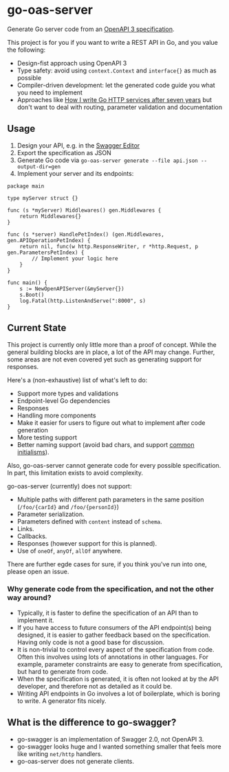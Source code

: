 # go-oas-server

Generate Go server code from an [OpenAPI 3 specification](https://swagger.io/specification/).

This project is for you if you want to write a REST API in Go, and you value the following:

* Design-fist approach using OpenAPI 3
* Type safety: avoid using `context.Context` and `interface{}` as much as possible
* Compiler-driven development: let the generated code guide you what you need to implement
* Approaches like [How I write Go HTTP services after seven years](https://medium.com/statuscode/how-i-write-go-http-services-after-seven-years-37c208122831) but don't want to deal with routing, parameter validation and documentation

## Usage

1. Design your API, e.g. in the [Swagger Editor](https://swagger.io/tools/swagger-editor/)
2. Export the specification as JSON
3. Generate Go code via `go-oas-server generate --file api.json --output-dir=gen`
4. Implement your server and its endpoints:

```
package main

type myServer struct {}

func (s *myServer) Middlewares() gen.Middlewares {
	return Middlewares{}
}

func (s *server) HandlePetIndex() (gen.Middlewares, gen.APIOperationPetIndex) {
	return nil, func(w http.ResponseWriter, r *http.Request, p gen.ParametersPetIndex) {
		// Implement your logic here
	}
}

func main() {
	s := NewOpenAPIServer(&myServer{})
	s.Boot()
	log.Fatal(http.ListenAndServe(":8000", s)
}
```

## Current State

This project is currently only little more than a proof of concept. While the general building blocks are in place, a lot of the API may change. Further, some areas are not even covered yet such as generating support for responses.

Here's a (non-exhaustive) list of what's left to do:
* Support more types and validations
* Endpoint-level Go dependencies
* Responses
* Handling more components
* Make it easier for users to figure out what to implement after code generation
* More testing support
* Better naming support (avoid bad chars, and support [common initialisms](https://github.com/golang/lint/blob/8f45f776aaf18cebc8d65861cc70c33c60471952/lint.go#L771)).

Also, go-oas-server cannot generate code for every possible specification. In part, this limitation exists to avoid complexity.

go-oas-server (currently) does not support:

* Multiple paths with different path parameters in the same position (`/foo/{carId}` and `/foo/{personId}`)
* Parameter serialization.
* Parameters defined with `content` instead of `schema`.
* Links.
* Callbacks.
* Responses (however support for this is planned).
* Use of `oneOf`, `anyOf`, `allOf` anywhere.

There are further egde cases for sure, if you think you've run into one, please open an issue.


### Why generate code from the specification, and not the other way around?

* Typically, it is faster to define the specification of an API than to implement it.
* If you have access to future consumers of the API endpoint(s) being designed, it is easier to gather feedback based on the specification. Having only code is not a good base for discussion.
* It is non-trivial to control every aspect of the specification from code. Often this involves using lots of annotations in other languages. For example, parameter constraints are easy to generate from specification, but hard to generate from code.
* When the specification is generated, it is often not looked at by the API developer, and therefore not as detailed as it could be.
* Writing API endpoints in Go involves a lot of boilerplate, which is boring to write. A generator fits nicely.

## What is the difference to go-swagger?

* go-swagger is an implementation of Swagger 2.0, not OpenAPI 3.
* go-swagger looks huge and I wanted something smaller that feels more like writing `net/http` handlers.
* go-oas-server does not generate clients.
